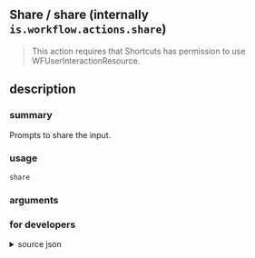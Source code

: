 
## Share / share (internally `is.workflow.actions.share`)


> This action requires that Shortcuts has permission to use WFUserInteractionResource.


## description
### summary
Prompts to share the input.


### usage
`share `

### arguments


### for developers

<details><summary>source json</summary>
<p>
```json
{
	"ActionClass": "WFShareAction",
	"ActionKeywords": [
		"share",
		"file",
		"document",
		"send"
	],
	"Category": "Sharing",
	"Description": {
		"DescriptionSummary": "Prompts to share the input."
	},
	"IconName": "Sharing.png",
	"Input": {
		"Multiple": true,
		"Required": true,
		"Types": [
			"WFContentItem"
		]
	},
	"InputPassthrough": true,
	"Name": "Share",
	"RequiredResources": [
		"WFUserInteractionResource"
	],
	"Subcategory": "System",
	"UserInterfaces": [
		"UIKit",
		"WatchKit"
	]
}
```
</p></details>
